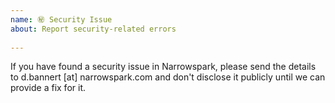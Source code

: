 ```yaml
---
name: ㊙️ Security Issue
about: Report security-related errors
 
---
```

 
<!--
    The [Code of Conduct](CODE_OF_CONDUCT.md) applies to all the activity on this repository.
-->
 
If you have found a security issue in Narrowspark, please send the details to
d.bannert [at] narrowspark.com and don't disclose it publicly until we can provide a
fix for it.
